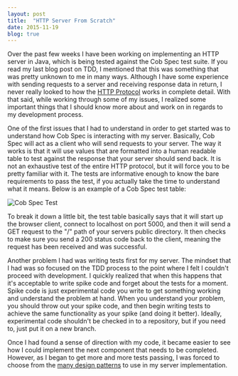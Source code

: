 ```yaml
---
layout: post
title:  "HTTP Server From Scratch"
date: 2015-11-19
blog: true
---
```


Over the past few weeks I have been working on implementing an HTTP server in Java, which is being tested against the Cob Spec test suite. If you read my last blog post on TDD, I mentioned that this was something that was pretty unknown to me in many ways. Although I have some experience with sending requests to a server and receiving response data in return, I never really looked to how the [HTTP Protocol](https://sourcemaking.com/design_patterns) works in complete detail. With that said, while working through some of my issues, I realized some important things that I should know more about and work on in regards to my development process.

One of the first issues that I had to understand in order to get started was to understand how Cob Spec is interacting with my server. Basically, Cob Spec will act as a client who will send requests to your server. The way it works is that it will use values that are formatted into a human readable table to test against the response that your server should send back. It is not an exhaustive test of the entire HTTP protocol, but it will force you to be pretty familiar with it. The tests are informative enough to know the bare requirements to pass the test, if you actually take the time to understand what it means. Below is an example of a Cob Spec test table:

![Cob Spec Test](/images/cob-spec-test.png)

To break it down a little bit, the test table basically says that it will start up the browser client, connect to localhost on port 5000, and then it will send a GET request to the "/" path of your servers public directory. It then checks to make sure you send a 200 status code back to the client, meaning the request has been received and was successful.

Another problem I had was writing tests first for my server. The mindset that I had was so focused on the TDD process to the point where I felt I couldn't proceed with development. I quickly realized that when this happens that it's acceptable to write spike code and forget about the tests for a moment. Spike code is just experimental code you write to get something working and understand the problem at hand. When you understand your problem, you should throw out your spike code, and then begin writing tests to achieve the same functionality as your spike (and doing it better). Ideally, experimental code shouldn't be checked in to a repository, but if you need to, just put it on a new branch.

Once I had found a sense of direction with my code, it became easier to see how I could implement the next component that needs to be completed. However, as I began to get more and more tests passing, I was forced to choose from the [many design patterns](https://sourcemaking.com/design_patterns) to use in my server implementation.

